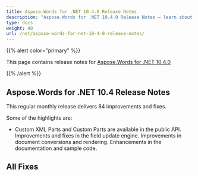 ```yaml
---
title: Aspose.Words for .NET 10.4.0 Release Notes
description: "Aspose.Words for .NET 10.4.0 Release Notes – learn about the latest updates and fixes."
type: docs
weight: 40
url: /net/aspose-words-for-net-10-4-0-release-notes/
---
```


{{% alert color="primary" %}} 

This page contains release notes for [Aspose.Words for .NET 10.4.0](http://www.aspose.com/downloads/words/net/new-releases/aspose.words-for-.net-10.4.0/)

{{% /alert %}} 

## Aspose.Words for .NET 10.4 Release Notes

This regular monthly release delivers 84 improvements and fixes. 

Some of the highlights are: 

- Custom XML Parts and Custom Parts are available in the public API.
  Improvements and fixes in the field update engine. 
  Improvements in document conversions and rendering. 
  Enhancements in the documentation and sample code. 
## All Fixes
